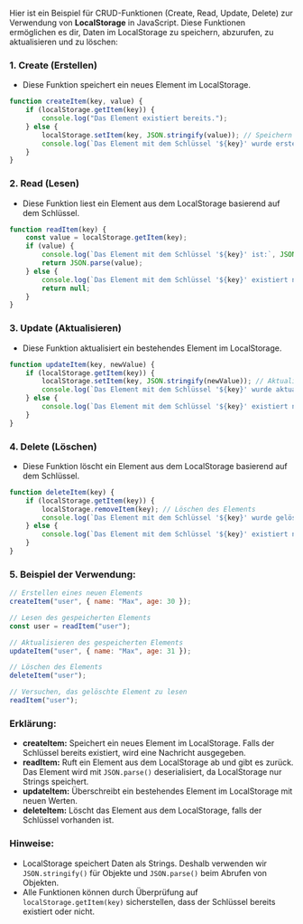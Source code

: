 Hier ist ein Beispiel für CRUD-Funktionen (Create, Read, Update, Delete) zur Verwendung von **LocalStorage** in JavaScript. Diese Funktionen ermöglichen es dir, Daten im LocalStorage zu speichern, abzurufen, zu aktualisieren und zu löschen:

### 1. **Create (Erstellen)**
   - Diese Funktion speichert ein neues Element im LocalStorage.
   
```javascript
function createItem(key, value) {
    if (localStorage.getItem(key)) {
        console.log("Das Element existiert bereits.");
    } else {
        localStorage.setItem(key, JSON.stringify(value)); // Speichern als String
        console.log(`Das Element mit dem Schlüssel '${key}' wurde erstellt.`);
    }
}
```

### 2. **Read (Lesen)**
   - Diese Funktion liest ein Element aus dem LocalStorage basierend auf dem Schlüssel.
   
```javascript
function readItem(key) {
    const value = localStorage.getItem(key);
    if (value) {
        console.log(`Das Element mit dem Schlüssel '${key}' ist:`, JSON.parse(value)); // Parse, da LocalStorage nur Strings speichert
        return JSON.parse(value);
    } else {
        console.log(`Das Element mit dem Schlüssel '${key}' existiert nicht.`);
        return null;
    }
}
```

### 3. **Update (Aktualisieren)**
   - Diese Funktion aktualisiert ein bestehendes Element im LocalStorage.
   
```javascript
function updateItem(key, newValue) {
    if (localStorage.getItem(key)) {
        localStorage.setItem(key, JSON.stringify(newValue)); // Aktualisieren mit neuen Werten
        console.log(`Das Element mit dem Schlüssel '${key}' wurde aktualisiert.`);
    } else {
        console.log(`Das Element mit dem Schlüssel '${key}' existiert nicht.`);
    }
}
```

### 4. **Delete (Löschen)**
   - Diese Funktion löscht ein Element aus dem LocalStorage basierend auf dem Schlüssel.
   
```javascript
function deleteItem(key) {
    if (localStorage.getItem(key)) {
        localStorage.removeItem(key); // Löschen des Elements
        console.log(`Das Element mit dem Schlüssel '${key}' wurde gelöscht.`);
    } else {
        console.log(`Das Element mit dem Schlüssel '${key}' existiert nicht.`);
    }
}
```

### 5. **Beispiel der Verwendung:**

```javascript
// Erstellen eines neuen Elements
createItem("user", { name: "Max", age: 30 });

// Lesen des gespeicherten Elements
const user = readItem("user");

// Aktualisieren des gespeicherten Elements
updateItem("user", { name: "Max", age: 31 });

// Löschen des Elements
deleteItem("user");

// Versuchen, das gelöschte Element zu lesen
readItem("user");
```

### Erklärung:
- **createItem:** Speichert ein neues Element im LocalStorage. Falls der Schlüssel bereits existiert, wird eine Nachricht ausgegeben.
- **readItem:** Ruft ein Element aus dem LocalStorage ab und gibt es zurück. Das Element wird mit `JSON.parse()` deserialisiert, da LocalStorage nur Strings speichert.
- **updateItem:** Überschreibt ein bestehendes Element im LocalStorage mit neuen Werten.
- **deleteItem:** Löscht das Element aus dem LocalStorage, falls der Schlüssel vorhanden ist.

### Hinweise:
- LocalStorage speichert Daten als Strings. Deshalb verwenden wir `JSON.stringify()` für Objekte und `JSON.parse()` beim Abrufen von Objekten.
- Alle Funktionen können durch Überprüfung auf `localStorage.getItem(key)` sicherstellen, dass der Schlüssel bereits existiert oder nicht.
